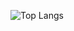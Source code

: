 ![Top Langs](https://github-readme-stats.vercel.app/api/top-langs/?username=anass01&layout=compact)
